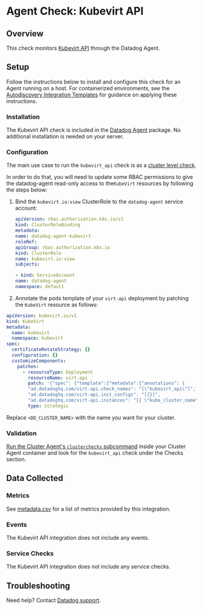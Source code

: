 # Agent Check: Kubevirt API

## Overview

This check monitors [Kubevirt API][1] through the Datadog Agent.

## Setup

Follow the instructions below to install and configure this check for an Agent running on a host. For containerized environments, see the [Autodiscovery Integration Templates][3] for guidance on applying these instructions.

### Installation

The Kubevirt API check is included in the [Datadog Agent][2] package.
No additional installation is needed on your server.

### Configuration

The main use case to run the `kubevirt_api` check is as a [cluster level check][4].

In order to do that, you will need to update some RBAC permissions to give the datadog-agent read-only access to the`KubeVirt` resources by following the steps below:

1. Bind the `kubevirt.io:view` ClusterRole to the `datadog-agent` service account:

   ```yaml
   apiVersion: rbac.authorization.k8s.io/v1
   kind: ClusterRoleBinding
   metadata:
   name: datadog-agent-kubevirt
   roleRef:
   apiGroup: rbac.authorization.k8s.io
   kind: ClusterRole
   name: kubevirt.io:view
   subjects:

   - kind: ServiceAccount
   name: datadog-agent
   namespace: default
   ```

2. Annotate the pods template of your `virt-api` deployment by patching the `KubeVirt` resource as follows:

```yaml
apiVersion: kubevirt.io/v1
kind: KubeVirt
metadata:
  name: kubevirt
  namespace: kubevirt
spec:
  certificateRotateStrategy: {}
  configuration: {}
  customizeComponents:
    patches:
      - resourceType: Deployment
        resourceName: virt-api
        patch: '{"spec": {"template":{"metadata":{"annotations": {
        "ad.datadoghq.com/virt-api.check_names": "[\"kubevirt_api\"]",
        "ad.datadoghq.com/virt-api.init_configs": "[{}]",
        "ad.datadoghq.com/virt-api.instances": "[{ \"kube_cluster_name\": \"<DD_CLUSTER_NAME>\", \"kubevirt_api_metrics_endpoint\": \"https://%%host%%:%%port%%/metrics\",\"kubevirt_api_healthz_endpoint\": \"https://%%host%%:%%port%%/healthz\", \"kube_namespace\":%%kube_namespace%%, \"kube_pod_name\":\"%%kube_pod_name%%\"}]"}}}}}'
        type: strategic
```

Replace `<DD_CLUSTER_NAME>` with the name you want for your cluster.

### Validation

[Run the Cluster Agent's `clusterchecks` subcommand][7] inside your Cluster Agent container and look for the `kubevirt_api` check under the Checks section.

## Data Collected

### Metrics

See [metadata.csv][8] for a list of metrics provided by this integration.

### Events

The Kubevirt API integration does not include any events.

### Service Checks

The Kubevirt API integration does not include any service checks.

## Troubleshooting

Need help? Contact [Datadog support][9].

[1]: https://docs.datadoghq.com/integrations/kubevirt_api
[2]: https://app.datadoghq.com/account/settings/agent/latest
[3]: https://docs.datadoghq.com/agent/kubernetes/integrations/
[4]: https://docs.datadoghq.com/containers/cluster_agent/clusterchecks/?tab=datadogoperator
[7]: https://docs.datadoghq.com/containers/troubleshooting/cluster-and-endpoint-checks/#dispatching-logic-in-the-cluster-agent
[8]: https://github.com/DataDog/integrations-core/blob/master/kubevirt_api/metadata.csv
[9]: https://docs.datadoghq.com/help/
